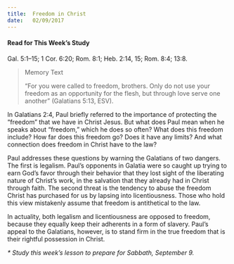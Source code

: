 ```yaml
---
title:  Freedom in Christ
date:   02/09/2017
---
```


#### Read for This Week’s Study
Gal. 5:1–15; 1 Cor. 6:20; Rom. 8:1; Heb. 2:14, 15; Rom. 8:4; 13:8.

> <p>Memory Text</p>
> “For you were called to freedom, brothers. Only do not use your freedom as an opportunity for the flesh, but through love serve one another” (Galatians 5:13, ESV).

In Galatians 2:4, Paul briefly referred to the importance of protecting the “freedom” that we have in Christ Jesus. But what does Paul mean when he speaks about “freedom,” which he does so often? What does this freedom include? How far does this freedom go? Does it have any limits? And what connection does freedom in Christ have to the law?

Paul addresses these questions by warning the Galatians of two dangers. The first is legalism. Paul’s opponents in Galatia were so caught up trying to earn God’s favor through their behavior that they lost sight of the liberating nature of Christ’s work, in the salvation that they already had in Christ through faith. The second threat is the tendency to abuse the freedom Christ has purchased for us by lapsing into licentiousness. Those who hold this view mistakenly assume that freedom is antithetical to the law.

In actuality, both legalism and licentiousness are opposed to freedom, because they equally keep their adherents in a form of slavery. Paul’s appeal to the Galatians, however, is to stand firm in the true freedom that is their rightful possession in Christ.

_* Study this week’s lesson to prepare for Sabbath, September 9._
